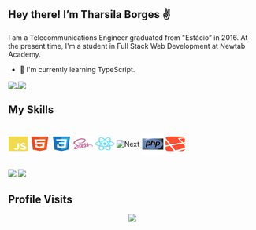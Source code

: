 ## Hey there! I’m Tharsila Borges ✌

I am a Telecommunications Engineer graduated from "Estácio” in 2016. At the present time, I'm a student in Full Stack Web Development at Newtab Academy.

- 🎯 I'm currently learning TypeScript.

<div>
  <a href="https://github.com/tharsila">
    
 <img align="center" width ="430px" src="https://github-readme-stats.vercel.app/api?username=tharsila&show_icons=true&theme=tokyonight&include_all_commits=true&count_private=true"/>
         
 <img align="center" width="400px" src="https://github-readme-stats.vercel.app/api/top-langs/?username=tharsila&layout=compact&langs_count=7&theme=tokyonight&include_all_commits=true&count_private=true"/>
</a>
  
 ## My Skills
  
 <div style="display: inline_block"><br>
  <img align="center" alt="Js" height="30" width="40" src="https://raw.githubusercontent.com/devicons/devicon/master/icons/javascript/javascript-plain.svg">
  <img align="center" alt="HTML" height="30" width="40" src="https://raw.githubusercontent.com/devicons/devicon/master/icons/html5/html5-original.svg">
  <img align="center" alt="CSS" height="30" width="40" src="https://raw.githubusercontent.com/devicons/devicon/master/icons/css3/css3-original.svg">
  <img align="center" alt="SASS" height="30" width="40" src="https://github.com/devicons/devicon/blob/master/icons/sass/sass-original.svg"> 
  <img align="center" alt="React" height="30" width="40" src="https://github.com/devicons/devicon/blob/master/icons/react/react-original.svg">
  <img align="center" alt="Next" height="30" width="30" src="https://user-images.githubusercontent.com/89864249/180064100-0e72d7ff-73bf-4c12-a8fe-5d642aa8d444.png">
  <img align="center" alt="PHP" height="45" width="45" src="https://github.com/devicons/devicon/blob/master/icons/php/php-original.svg">
  <img align="center" alt="Laravel" height="30" width="40" src="https://github.com/devicons/devicon/blob/master/icons/laravel/laravel-plain.svg">
</div>

  ##
  
  <div>
  <a href ="mailto:tharsilapaula@gmail.com"><img src="https://img.shields.io/badge/Gmail-D14836?style=for-the-badge&logo=gmail&logoColor=white" target="_blank"></a>
  <a href ="https://www.linkedin.com/in/tharsila-borges/"><img src="https://img.shields.io/badge/-LinkedIn-%230077B5?style=for-the-badge&logo=linkedin&logoColor=white" target="_blank"></a> 
  </div>
  
  ## Profile Visits
  
  <p align="center" >   
  <img src="https://profile-counter.glitch.me/tharsila/count.svg" />  
</p>
